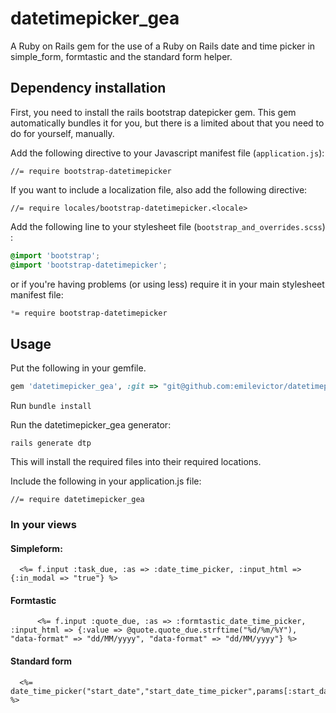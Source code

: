 datetimepicker_gea
==================

A Ruby on Rails gem for the use of a Ruby on Rails date and time picker in simple_form, formtastic and the standard form helper.

## Dependency installation

First, you need to install the rails bootstrap datepicker gem. This gem automatically bundles it for you, but there is a limited about that you need to do for yourself, manually.

Add the following directive to your Javascript manifest file (`application.js`):

    //= require bootstrap-datetimepicker

If you want to include a localization file, also add the following directive:

    //= require locales/bootstrap-datetimepicker.<locale>

Add the following line to your stylesheet file (`bootstrap_and_overrides.scss`) :

```scss
@import 'bootstrap';
@import 'bootstrap-datetimepicker';
```

or if you're having problems (or using less) require it in your main stylesheet manifest file:

```scss
*= require bootstrap-datetimepicker
```

## Usage


Put the following in your gemfile.

```ruby
gem 'datetimepicker_gea', :git => "git@github.com:emilevictor/datetimepicker_gea.git"
```

Run ```bundle install```


Run the datetimepicker_gea generator:

```
rails generate dtp
```

This will install the required files into their required locations.

Include the following in your application.js file:


```
//= require datetimepicker_gea
```

### In your views

#### Simpleform:

```
  <%= f.input :task_due, :as => :date_time_picker, :input_html => {:in_modal => "true"} %>

```

#### Formtastic

```
      <%= f.input :quote_due, :as => :formtastic_date_time_picker, :input_html => {:value => @quote.quote_due.strftime("%d/%m/%Y"), "data-format" => "dd/MM/yyyy", "data-format" => "dd/MM/yyyy"} %>
```

#### Standard form

```
  <%= date_time_picker("start_date","start_date_time_picker",params[:start_date].to_s,"dd/MM/yyyy") %>

```
